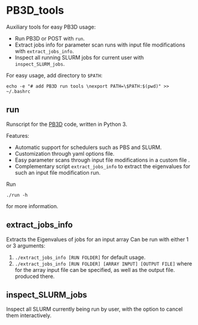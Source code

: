 # PB3D_tools
Auxiliary tools for easy PB3D usage:
- Run PB3D or POST with `run`.
- Extract jobs info for parameter scan runs with input file modifications with `extract_jobs_info`.
- Inspect all running SLURM jobs for current user with `inspect_SLURM_jobs`.

For easy usage, add directory to `$PATH`:
```
echo -e "# add PB3D run tools \nexport PATH=\$PATH:$(pwd)" >> ~/.bashrc
```

## run
Runscript for the [PB3D](http://pb3d.github.io/) code, written in Python 3.

Features:
- Automatic support for schedulers such as PBS and SLURM.
- Customization through yaml options file.
- Easy parameter scans through input file modifications in a custom file .
- Complementary script `extract_jobs_info` to extract the eigenvalues for such an input file modification run.

Run
```
./run -h
```
for more information.

## extract_jobs_info
Extracts the Eigenvalues of jobs for an input array
Can be run with either 1 or 3 arguments:
1. `./extract_jobs_info [RUN FOLDER]` for default usage.
2. `./extract_jobs_info [RUN FOLDER] [ARRAY INPUT] [OUTPUT FILE]` where for the array input file can be specified, as well as the output file.
produced there.

## inspect_SLURM_jobs
Inspect all SLURM currently being run by user, with the option to cancel them interactively.
